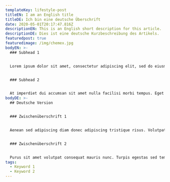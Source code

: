 ```yaml
---
templateKey: lifestyle-post
titleEN: I am an English title
titleDE: Ich bin eine deutsche Überschrift
date: 2020-05-01T20:17:47.816Z
descriptionEN: This is an English short description for this article.
descriptionDE: Dies ist eine deutsche Kurzbeschreibung des Artikels.
featuredpost: true
featuredimage: /img/chemex.jpg
bodyEN: >-
  ### Subhead 1


  Lorem ipsum dolor sit amet, consectetur adipiscing elit, sed do eiusmod tempor incididunt ut labore et dolore magna aliqua. Duis at consectetur lorem donec massa sapien faucibus et. Commodo elit at imperdiet dui accumsan sit. Cursus vitae congue mauris rhoncus. Sit amet est placerat in egestas erat imperdiet sed. Ultrices dui sapien eget mi proin sed libero. Cursus vitae congue mauris rhoncus aenean vel elit scelerisque mauris. Nunc id cursus metus aliquam eleifend mi in nulla posuere. Ac tortor dignissim convallis aenean. Malesuada proin libero nunc consequat. Enim praesent elementum facilisis leo vel fringilla est ullamcorper. Pretium aenean pharetra magna ac placerat vestibulum. Elit sed vulputate mi sit amet mauris commodo. Ipsum nunc aliquet bibendum enim facilisis gravida neque. Nisi porta lorem mollis aliquam ut porttitor. Leo integer malesuada nunc vel risus commodo.


  ### Subhead 2


  At imperdiet dui accumsan sit amet nulla facilisi morbi tempus. Eget egestas purus viverra accumsan in nisl nisi. Et ligula ullamcorper malesuada proin libero nunc. Nunc mi ipsum faucibus vitae aliquet nec. Volutpat est velit egestas dui. Eu sem integer vitae justo. Quam id leo in vitae turpis massa sed elementum. At imperdiet dui accumsan sit amet nulla. Lectus mauris ultrices eros in cursus turpis massa tincidunt. Tellus integer feugiat scelerisque varius morbi enim nunc faucibus a. Id nibh tortor id aliquet. Enim ut sem viverra aliquet eget sit amet. Faucibus in ornare quam viverra. Faucibus interdum posuere lorem ipsum dolor. Enim neque volutpat ac tincidunt vitae semper quis lectus. Vel quam elementum pulvinar etiam non quam lacus suspendisse. Vestibulum lectus mauris ultrices eros in cursus turpis. Scelerisque felis imperdiet proin fermentum leo vel orci porta non. Libero id faucibus nisl tincidunt eget nullam. Placerat in egestas erat imperdiet sed euismod nisi.
bodyDE: >-
  ## Deutsche Version


  ### Zwischenüberschrift 1


  Aenean sed adipiscing diam donec adipiscing tristique risus. Volutpat sed cras ornare arcu. Ut diam quam nulla porttitor massa id neque aliquam. Magna etiam tempor orci eu lobortis elementum. Placerat in egestas erat imperdiet. Id velit ut tortor pretium viverra suspendisse potenti nullam. Aliquam sem fringilla ut morbi tincidunt augue. Nisi scelerisque eu ultrices vitae. Lorem ipsum dolor sit amet consectetur adipiscing. Purus in mollis nunc sed id. Massa massa ultricies mi quis hendrerit dolor magna. Nibh cras pulvinar mattis nunc. Etiam tempor orci eu lobortis. Nullam vehicula ipsum a arcu cursus vitae congue mauris rhoncus. Lacus laoreet non curabitur gravida arcu ac. Vitae semper quis lectus nulla at. Vel pharetra vel turpis nunc eget lorem. Vestibulum rhoncus est pellentesque elit ullamcorper dignissim cras tincidunt lobortis. Elementum nibh tellus molestie nunc non blandit. Ultricies mi eget mauris pharetra et ultrices neque ornare aenean.


  ### Zwischenüberschrift 2


  Purus sit amet volutpat consequat mauris nunc. Turpis egestas sed tempus urna et. Quis risus sed vulputate odio. Ut eu sem integer vitae justo eget magna. Nec sagittis aliquam malesuada bibendum arcu vitae. Curabitur vitae nunc sed velit dignissim sodales ut eu sem. Pharetra vel turpis nunc eget lorem dolor sed viverra ipsum. Arcu cursus euismod quis viverra. Lacus suspendisse faucibus interdum posuere lorem ipsum dolor. Odio facilisis mauris sit amet. Urna nec tincidunt praesent semper feugiat nibh. Eu sem integer vitae justo eget magna fermentum. Egestas pretium aenean pharetra magna. Pulvinar elementum integer enim neque volutpat ac tincidunt vitae semper. Semper quis lectus nulla at volutpat. Pellentesque diam volutpat commodo sed egestas. Lacus suspendisse faucibus interdum posuere lorem ipsum dolor sit. Donec enim diam vulputate ut pharetra. Aliquam eleifend mi in nulla posuere sollicitudin aliquam ultrices. Cras pulvinar mattis nunc sed blandit libero.
tags:
  - Keyword 1
  - Keyword 2
---
```

